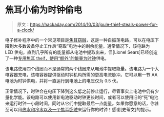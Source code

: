 # 焦耳小偷为时钟偷电

> 原文：<https://hackaday.com/2014/10/03/joule-thief-steals-power-for-a-clock/>

电子修补程序中的一个常见项目是[焦耳窃贼](http://en.wikipedia.org/wiki/Joule_thief)，这是一种自振荡电路，可以在电压下降到大多数设备停止工作后“窃取”电池中的剩余能量。通常情况下，该电路为 LED 供电，直到几乎所有的能量都从电池中提取出来，但[Lionel Sears]已经创造了一种[专用焦耳 theif，使用“额外”的能量为时钟](http://rimstar.org/science_electronics_projects/joule_thief_powering_clock_ls.htm)供电。

该电路使用四个线圈而不是通常的两个线圈来从电池中提取能量。该电路为一个大电容器充电，该电容器提供驱动时钟机构所需的更高电流脉冲。它可以用一节 AA 电池为时钟供电，并将一直运行到电池上的电压仅为 0.5 伏。

正常情况下，时钟会在电压下降到这么低之前停止运行，尽管事实上电池中仍有少量化学能。该电路可以使用新电池驱动时钟更长时间，或者可以使用旧的“死”电池来运行时钟一小段时间，同时从它们中提取最后一点能量。如果你愿意的话，你甚至可以用[热水和冷水以及一个焦耳窃贼](http://hackaday.com/2013/11/12/peltier-joule-thief-power-supply/)来运行你的时钟！感谢[史蒂文]的提示。